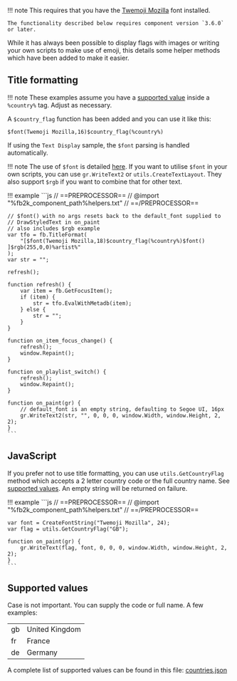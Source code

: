 !!! note
	This requires that you have the [Twemoji Mozilla](https://github.com/mozilla/twemoji-colr/releases/latest) font installed.

	The functionality described below requires component version `3.6.0` or later.

While it has always been possible to display flags with images or writing your own scripts
to make use of emoji, this details some helper methods which have been added to make it
easier.

## Title formatting

!!! note
	These examples assume you have a [supported value](#supported-values) inside a `%country%` tag. Adjust as
	necessary.

A `$country_flag` function has been added and you can use it like this:

```
$font(Twemoji Mozilla,16)$country_flag(%country%)
```

If using the `Text Display` sample, the `$font` parsing is handled automatically.

!!! note
	The use of `$font` is detailed [here](font-rgb.md). If you want to
	utilise `$font` in your own scripts, you can use `gr.WriteText2`
	or `utils.CreateTextLayout`. They also support `$rgb` if you want to combine that for other text.

!!! example
	```js
	// ==PREPROCESSOR==
	// @import "%fb2k_component_path%helpers.txt"
	// ==/PREPROCESSOR==

	// $font() with no args resets back to the default_font supplied to
	// DrawStyledText in on_paint
	// also includes $rgb example
	var tfo = fb.TitleFormat(
		"[$font(Twemoji Mozilla,18)$country_flag(%country%)$font() ]$rgb(255,0,0)%artist%"
	);
	var str = "";

	refresh();

	function refresh() {
		var item = fb.GetFocusItem();
		if (item) {
			str = tfo.EvalWithMetadb(item);
		} else {
			str = "";
		}
	}

	function on_item_focus_change() {
		refresh();
		window.Repaint();
	}

	function on_playlist_switch() {
		refresh();
		window.Repaint();
	}

	function on_paint(gr) {
		// default_font is an empty string, defaulting to Segoe UI, 16px
		gr.WriteText2(str, "", 0, 0, 0, window.Width, window.Height, 2, 2);
	}
	```

## JavaScript

If you prefer not to use title formatting, you can use `utils.GetCountryFlag` method
which accepts a 2 letter country code or the full country name. See
[supported values](#supported-values). An empty string will be returned on failure.

!!! example
	```js
	// ==PREPROCESSOR==
	// @import "%fb2k_component_path%helpers.txt"
	// ==/PREPROCESSOR==

	var font = CreateFontString("Twemoji Mozilla", 24);
	var flag = utils.GetCountryFlag("GB");

	function on_paint(gr) {
		gr.WriteText(flag, font, 0, 0, 0, window.Width, window.Height, 2, 2);
	}
	```

## Supported values

Case is not important. You can supply the code or full name. A few examples:

|||
|---|---|
|gb|United Kingdom|
|fr|France|
|de|Germany|

A complete list of supported values can be found in this file: [countries.json](../../files/countries.json)
